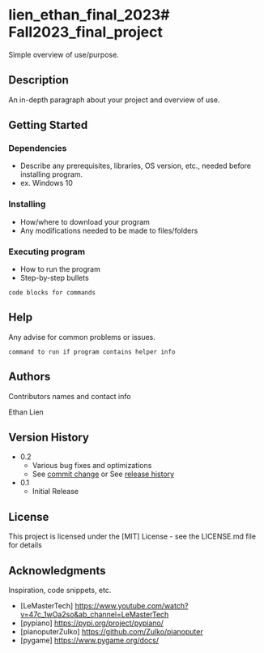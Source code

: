 # lien_ethan_final_2023# Fall2023_final_project

Simple overview of use/purpose.

## Description

An in-depth paragraph about your project and overview of use.

## Getting Started

### Dependencies

* Describe any prerequisites, libraries, OS version, etc., needed before installing program.
* ex. Windows 10

### Installing

* How/where to download your program
* Any modifications needed to be made to files/folders

### Executing program

* How to run the program
* Step-by-step bullets
```
code blocks for commands
```

## Help

Any advise for common problems or issues.
```
command to run if program contains helper info
```

## Authors

Contributors names and contact info

Ethan Lien

## Version History

* 0.2
    * Various bug fixes and optimizations
    * See [commit change]() or See [release history]()
* 0.1
    * Initial Release

## License

This project is licensed under the [MIT] License - see the LICENSE.md file for details

## Acknowledgments

Inspiration, code snippets, etc.
* [LeMasterTech] https://www.youtube.com/watch?v=47c_1wOa2so&ab_channel=LeMasterTech
* [pypiano] https://pypi.org/project/pypiano/
* [pianoputerZulko] https://github.com/Zulko/pianoputer
* [pygame] https://www.pygame.org/docs/

